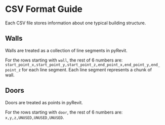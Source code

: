 # CSV Format Guide
Each CSV file stores information about one typical building structure. 

## Walls
Walls are treated as a collection of line segments in pyRevit.

For the rows starting with `wall`, the rest of 6 numbers are: `start_point_x,start_point_y,start_point_z,end_point_x,end_point_y,end_point_z` for each line segment. Each line segment represents a chunk of wall.

## Doors
Doors are treated as points in pyRevit.

For the rows starting with `door`, the rest of 6 numbers are: `x,y,z,UNUSED,UNUSED,UNUSED`.
